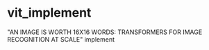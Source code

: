 # vit_implement
"AN IMAGE IS WORTH 16X16 WORDS: TRANSFORMERS FOR IMAGE RECOGNITION AT SCALE" implement
